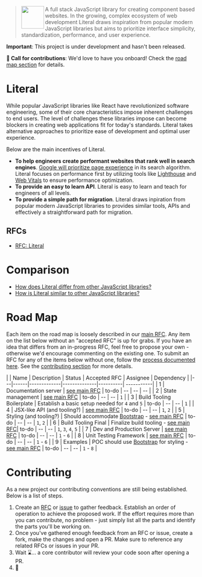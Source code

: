 > <img src="https://literaljs.s3.amazonaws.com/literal-logo.png" width="60" height="60" align="left" /> A full stack JavaScript library for creating component based websites. In the growing, complex ecosystem of web development Literal draws inspiration from popular modern JavaScript libraries but aims to prioritize interface simplicity, standardization, performance, and user experience.

**Important**: This project is under development and hasn't been released.

**📣 Call for contributions**: We'd love to have you onboard! Check the [road map section](#road-map) for details.

# Literal

While popular JavaScript libraries like React have revolutionized software engineering, some of their core characteristics impose inherent challenges to end users. The level of challenges these libraries impose can become blockers in creating web applications fit for today's standards. Literal takes alternative approaches to prioritize ease of development and optimal user experience.

Below are the main incentives of Literal.

- **To help engineers create performant websites that rank well in search engines**. [Google will prioritize page experience](https://webmasters.googleblog.com/2020/05/evaluating-page-experience.html) in its search algorithm. Literal focuses on performance first by utilizing tools like [Lighthouse](https://developers.google.com/web/tools/lighthouse) and [Web Vitals](https://github.com/GoogleChrome/web-vitals) to ensure performance optimization.
- **To provide an easy to learn API**. Literal is easy to learn and teach for engineers of all levels.
- **To provide a simple path for migration**. Literal draws inpiration from popular modern JavaScript libraries to provides similar tools, APIs and effectively a straightforward path for migration.

## RFCs

- [RFC: Literal](https://github.com/foo-software/literal-rfcs/blob/master/text/0001-literal.md)

# Comparison

- [How does Literal differ from other JavaScript libraries?](https://github.com/foo-software/literal-rfcs/blob/master/text/0001-literal.md#differences-from-popular-frameworks)
- [How is Literal similar to other JavaScript libraries?](https://github.com/foo-software/literal-rfcs/blob/master/text/0001-literal.md#similarities-to-popular-frameworks)

# Road Map

Each item on the road map is loosely described in our [main RFC](https://github.com/foo-software/literal-rfcs/blob/master/text/0001-literal.md#detailed-design). Any item on the list below without an "accepted RFC" is up for grabs. If you have an idea that differs from an in-progress RFC, feel free to propose your own - otherwise we'd encourage commenting on the existing one. To submit an RFC for any of the items below without one, follow the [process documented here][1]. See the [contributing section](#contributing) for more details.

|   | Name | Description | Status | Accepted RFC | Assignee | Dependency |
|---|------|-------------|--------------|----------| -----------|
| 1 | Documentation server | [see main RFC][1] | to-do | -- | -- | -- |
| 2 | State management | [see main RFC][1] | to-do | -- | -- | `1` |
| 3 | Build Tooling Boilerplate | Establish a basic setup needed for `4` and `5` | to-do | -- | -- | `1` |
| 4 | JSX-like API (and tooling?) | [see main RFC][1] | to-do | -- | -- | `1`, `2` |
| 5 | Styling (and tooling?) | Should accommodate [Bootstrap][2] - [see main RFC][1] | to-do | -- | -- | `1`, `2` |
| 6 | Build Tooling Final | Finalize build tooling - [see main RFC][1]| to-do | -- | -- | `1`, `3`, `4`, `5` |
| 7 | Dev and Production Server | [see main RFC][1] | to-do | -- | -- | `1` - `6` |
| 8 | Unit Testing Framework | [see main RFC][1] | to-do | -- | -- | `1` - `6` |
| 9 | Examples | POC should use [Bootstrap][2] for styling - [see main RFC][1] | to-do | -- | -- | `1` - `8` |

[1]: https://github.com/foo-software/literal-rfcs
[2]: https://getbootstrap.com/

# Contributing

As a new project our contributing conventions are still being established. Below is a list of steps.

1. Create an [RFC](https://github.com/foo-software/literal-rfcs) or [issue](https://github.com/foo-software/literal/issues) to gather feedback. Establish an order of operation to achieve the proposed work. If the effort requires more than you can contribute, no problem - just simply list all the parts and identify the parts you'll be working on.
2. Once you've gathered enough feedback from an RFC or issue, create a fork, make the changes and open a PR. Make sure to reference any related RFCs or issues in your PR.
3. Wait ⌛... a core contributor will review your code soon after opening a PR.
4. 🚀
